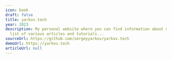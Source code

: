 ```yaml
---
icon: book
draft: false
title: yarkov.tech
year: 2023
description: My personal website where you can find information about me and a
  list of various articles and tutorials...
sourceUrl: https://github.com/sergeyyarkov/yarkov.tech
demoUrl: https://yarkov.tech
articleUrl: null
---
```

